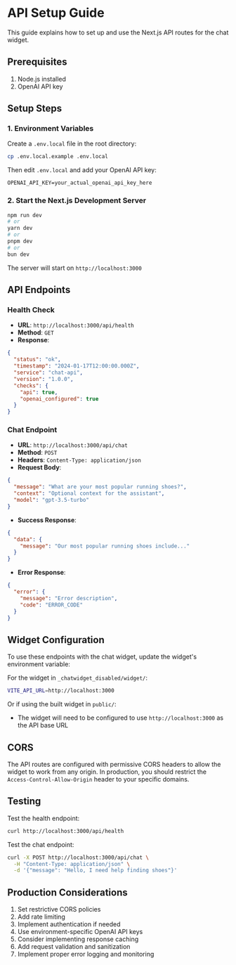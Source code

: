 # API Setup Guide

This guide explains how to set up and use the Next.js API routes for the chat widget.

## Prerequisites

1. Node.js installed
2. OpenAI API key

## Setup Steps

### 1. Environment Variables

Create a `.env.local` file in the root directory:

```bash
cp .env.local.example .env.local
```

Then edit `.env.local` and add your OpenAI API key:

```env
OPENAI_API_KEY=your_actual_openai_api_key_here
```

### 2. Start the Next.js Development Server

```bash
npm run dev
# or
yarn dev
# or
pnpm dev
# or
bun dev
```

The server will start on `http://localhost:3000`

## API Endpoints

### Health Check
- **URL**: `http://localhost:3000/api/health`
- **Method**: `GET`
- **Response**: 
```json
{
  "status": "ok",
  "timestamp": "2024-01-17T12:00:00.000Z",
  "service": "chat-api",
  "version": "1.0.0",
  "checks": {
    "api": true,
    "openai_configured": true
  }
}
```

### Chat Endpoint
- **URL**: `http://localhost:3000/api/chat`
- **Method**: `POST`
- **Headers**: `Content-Type: application/json`
- **Request Body**:
```json
{
  "message": "What are your most popular running shoes?",
  "context": "Optional context for the assistant",
  "model": "gpt-3.5-turbo"
}
```
- **Success Response**:
```json
{
  "data": {
    "message": "Our most popular running shoes include..."
  }
}
```
- **Error Response**:
```json
{
  "error": {
    "message": "Error description",
    "code": "ERROR_CODE"
  }
}
```

## Widget Configuration

To use these endpoints with the chat widget, update the widget's environment variable:

For the widget in `_chatwidget_disabled/widget/`:
```bash
VITE_API_URL=http://localhost:3000
```

Or if using the built widget in `public/`:
- The widget will need to be configured to use `http://localhost:3000` as the API base URL

## CORS

The API routes are configured with permissive CORS headers to allow the widget to work from any origin. In production, you should restrict the `Access-Control-Allow-Origin` header to your specific domains.

## Testing

Test the health endpoint:
```bash
curl http://localhost:3000/api/health
```

Test the chat endpoint:
```bash
curl -X POST http://localhost:3000/api/chat \
  -H "Content-Type: application/json" \
  -d '{"message": "Hello, I need help finding shoes"}'
```

## Production Considerations

1. Set restrictive CORS policies
2. Add rate limiting
3. Implement authentication if needed
4. Use environment-specific OpenAI API keys
5. Consider implementing response caching
6. Add request validation and sanitization
7. Implement proper error logging and monitoring